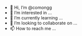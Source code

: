 - 👋 Hi, I’m @comongg
- 👀 I’m interested in ...
- 🌱 I’m currently learning ...
- 💞️ I’m looking to collaborate on ...
- 📫 How to reach me ...

<!---
comongg/comongg is a ✨ special ✨ repository because its `README.md` (this file) appears on your GitHub profile.
You can click the Preview link to take a look at your changes.
--->
